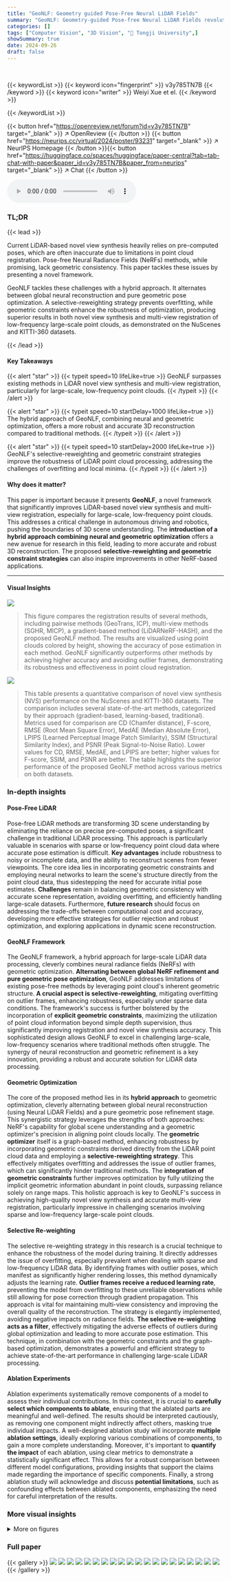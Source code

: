 ```yaml
---
title: "GeoNLF: Geometry guided Pose-Free Neural LiDAR Fields"
summary: "GeoNLF: Geometry-guided Pose-free Neural LiDAR Fields revolutionizes LiDAR point cloud processing by cleverly combining neural and geometric optimization for superior novel view synthesis and multi-vi..."
categories: []
tags: ["Computer Vision", "3D Vision", "🏢 Tongji University",]
showSummary: true
date: 2024-09-26
draft: false
---
```


<br>

{{< keywordList >}}
{{< keyword icon="fingerprint" >}} v3y785TN7B {{< /keyword >}}
{{< keyword icon="writer" >}} Weiyi Xue et el. {{< /keyword >}}
 
{{< /keywordList >}}

{{< button href="https://openreview.net/forum?id=v3y785TN7B" target="_blank" >}}
↗ OpenReview
{{< /button >}}
{{< button href="https://neurips.cc/virtual/2024/poster/93231" target="_blank" >}}
↗ NeurIPS Homepage
{{< /button >}}{{< button href="https://huggingface.co/spaces/huggingface/paper-central?tab=tab-chat-with-paper&paper_id=v3y785TN7B&paper_from=neurips" target="_blank" >}}
↗ Chat
{{< /button >}}



<audio controls>
    <source src="https://ai-paper-reviewer.com/v3y785TN7B/podcast.wav" type="audio/wav">
    Your browser does not support the audio element.
</audio>


### TL;DR


{{< lead >}}

Current LiDAR-based novel view synthesis heavily relies on pre-computed poses, which are often inaccurate due to limitations in point cloud registration.  Pose-free Neural Radiance Fields (NeRFs) methods, while promising, lack geometric consistency. This paper tackles these issues by presenting a novel framework.

GeoNLF tackles these challenges with a hybrid approach. It alternates between global neural reconstruction and pure geometric pose optimization.  A selective-reweighting strategy prevents overfitting, while geometric constraints enhance the robustness of optimization, producing superior results in both novel view synthesis and multi-view registration of low-frequency large-scale point clouds, as demonstrated on the NuScenes and KITTI-360 datasets. 

{{< /lead >}}


#### Key Takeaways

{{< alert "star" >}}
{{< typeit speed=10 lifeLike=true >}} GeoNLF surpasses existing methods in LiDAR novel view synthesis and multi-view registration, particularly for large-scale, low-frequency point clouds. {{< /typeit >}}
{{< /alert >}}

{{< alert "star" >}}
{{< typeit speed=10 startDelay=1000 lifeLike=true >}} The hybrid approach of GeoNLF, combining neural and geometric optimization, offers a more robust and accurate 3D reconstruction compared to traditional methods. {{< /typeit >}}
{{< /alert >}}

{{< alert "star" >}}
{{< typeit speed=10 startDelay=2000 lifeLike=true >}} GeoNLF's selective-reweighting and geometric constraint strategies improve the robustness of LiDAR point cloud processing, addressing the challenges of overfitting and local minima. {{< /typeit >}}
{{< /alert >}}

#### Why does it matter?
This paper is important because it presents **GeoNLF**, a novel framework that significantly improves LiDAR-based novel view synthesis and multi-view registration, especially for large-scale, low-frequency point clouds.  This addresses a critical challenge in autonomous driving and robotics, pushing the boundaries of 3D scene understanding.  The **introduction of a hybrid approach combining neural and geometric optimization** offers a new avenue for research in this field, leading to more accurate and robust 3D reconstruction. The proposed **selective-reweighting and geometric constraint strategies** can also inspire improvements in other NeRF-based applications.

------
#### Visual Insights



![](https://ai-paper-reviewer.com/v3y785TN7B/figures_1_1.jpg)

> This figure compares the registration results of several methods, including pairwise methods (GeoTrans, ICP), multi-view methods (SGHR, MICP), a gradient-based method (LiDARNeRF-HASH), and the proposed GeoNLF method.  The results are visualized using point clouds colored by height, showing the accuracy of pose estimation in each method.  GeoNLF significantly outperforms other methods by achieving higher accuracy and avoiding outlier frames, demonstrating its robustness and effectiveness in point cloud registration.





![](https://ai-paper-reviewer.com/v3y785TN7B/tables_7_1.jpg)

> This table presents a quantitative comparison of novel view synthesis (NVS) performance on the NuScenes and KITTI-360 datasets.  The comparison includes several state-of-the-art methods, categorized by their approach (gradient-based, learning-based, traditional). Metrics used for comparison are CD (Chamfer distance), F-score, RMSE (Root Mean Square Error), MedAE (Median Absolute Error), LPIPS (Learned Perceptual Image Patch Similarity), SSIM (Structural Similarity Index), and PSNR (Peak Signal-to-Noise Ratio). Lower values for CD, RMSE, MedAE, and LPIPS are better; higher values for F-score, SSIM, and PSNR are better. The table highlights the superior performance of the proposed GeoNLF method across various metrics on both datasets.





### In-depth insights


#### Pose-Free LiDAR
Pose-free LiDAR methods are transforming 3D scene understanding by eliminating the reliance on precise pre-computed poses, a significant challenge in traditional LiDAR processing. This approach is particularly valuable in scenarios with sparse or low-frequency point cloud data where accurate pose estimation is difficult.  **Key advantages** include robustness to noisy or incomplete data, and the ability to reconstruct scenes from fewer viewpoints.  The core idea lies in incorporating geometric constraints and employing neural networks to learn the scene's structure directly from the point cloud data, thus sidestepping the need for accurate initial pose estimates. **Challenges** remain in balancing geometric consistency with accurate scene representation, avoiding overfitting, and efficiently handling large-scale datasets.  Furthermore, **future research** should focus on addressing the trade-offs between computational cost and accuracy, developing more effective strategies for outlier rejection and robust optimization, and exploring applications in dynamic scene reconstruction.

#### GeoNLF Framework
The GeoNLF framework, a hybrid approach for large-scale LiDAR data processing, cleverly combines neural radiance fields (NeRFs) with geometric optimization.  **Alternating between global NeRF refinement and pure geometric pose optimization**, GeoNLF addresses limitations of existing pose-free methods by leveraging point cloud's inherent geometric structure.  **A crucial aspect is selective-reweighting**, mitigating overfitting on outlier frames, enhancing robustness, especially under sparse data conditions. The framework's success is further bolstered by the incorporation of **explicit geometric constraints**, maximizing the utilization of point cloud information beyond simple depth supervision, thus significantly improving registration and novel view synthesis accuracy. This sophisticated design allows GeoNLF to excel in challenging large-scale, low-frequency scenarios where traditional methods often struggle. The synergy of neural reconstruction and geometric refinement is a key innovation, providing a robust and accurate solution for LiDAR data processing.

#### Geometric Optimization
The core of the proposed method lies in its **hybrid approach** to geometric optimization, cleverly alternating between global neural reconstruction (using Neural LiDAR Fields) and a pure geometric pose refinement stage.  This synergistic strategy leverages the strengths of both approaches: NeRF's capability for global scene understanding and a geometric optimizer's precision in aligning point clouds locally. The **geometric optimizer** itself is a graph-based method, enhancing robustness by incorporating geometric constraints derived directly from the LiDAR point cloud data and employing a **selective-reweighting strategy**. This effectively mitigates overfitting and addresses the issue of outlier frames, which can significantly hinder traditional methods.  The **integration of geometric constraints** further improves optimization by fully utilizing the implicit geometric information abundant in point clouds, surpassing reliance solely on range maps.  This holistic approach is key to GeoNLF's success in achieving high-quality novel view synthesis and accurate multi-view registration, particularly impressive in challenging scenarios involving sparse and low-frequency large-scale point clouds.

#### Selective Re-weighting
The selective re-weighting strategy in this research is a crucial technique to enhance the robustness of the model during training. It directly addresses the issue of overfitting, especially prevalent when dealing with sparse and low-frequency LiDAR data. By identifying frames with outlier poses, which manifest as significantly higher rendering losses, this method dynamically adjusts the learning rate. **Outlier frames receive a reduced learning rate**, preventing the model from overfitting to these unreliable observations while still allowing for pose correction through gradient propagation. This approach is vital for maintaining multi-view consistency and improving the overall quality of the reconstruction. The strategy is elegantly implemented, avoiding negative impacts on radiance fields. **The selective re-weighting acts as a filter**, effectively mitigating the adverse effects of outliers during global optimization and leading to more accurate pose estimation. This technique, in combination with the geometric constraints and the graph-based optimization, demonstrates a powerful and efficient strategy to achieve state-of-the-art performance in challenging large-scale LiDAR processing.

#### Ablation Experiments
Ablation experiments systematically remove components of a model to assess their individual contributions.  In this context, it is crucial to **carefully select which components to ablate**, ensuring that the ablated parts are meaningful and well-defined.  The results should be interpreted cautiously, as removing one component might indirectly affect others, masking true individual impacts.  A well-designed ablation study will incorporate **multiple ablation settings**, ideally exploring various combinations of components, to gain a more complete understanding.  Moreover, it's important to **quantify the impact** of each ablation, using clear metrics to demonstrate a statistically significant effect. This allows for a robust comparison between different model configurations, providing insights that support the claims made regarding the importance of specific components.  Finally, a strong ablation study will acknowledge and discuss **potential limitations**, such as confounding effects between ablated components, emphasizing the need for careful interpretation of the results.


### More visual insights

<details>
<summary>More on figures
</summary>


![](https://ai-paper-reviewer.com/v3y785TN7B/figures_3_1.jpg)

> This figure shows the architecture of the GeoNLF framework.  It's a hybrid approach that alternates between two main processes: global optimization of bundle-adjusting neural LiDAR fields (using a coarse-to-fine training strategy) and graph-based pure geometric optimization (using a graph constructed from multiple frame point clouds and a graph-based loss).  Key components include selective re-weighting to mitigate overfitting from outlier frames and explicit geometric constraints derived from point cloud data (e.g., normal information) to improve the accuracy and geometric consistency of the results.  The framework takes multi-frame LiDAR point clouds as input and produces rendered range images and point cloud reconstructions.


![](https://ai-paper-reviewer.com/v3y785TN7B/figures_5_1.jpg)

> This figure shows the impact of the proposed geometry-guided optimization on the pose estimation. The left part illustrates how the graph-based robust Chamfer distance (RCD) is used to reduce the weight of non-overlapping regions between point clouds. The right part demonstrates how the Geo-optimizer corrects the wrong optimization direction caused by the neural radiance field (NeRF).  The comparison between (a) and (b) shows that the Geo-optimizer significantly improves the pose estimation accuracy by preventing incorrect pose optimization.


![](https://ai-paper-reviewer.com/v3y785TN7B/figures_5_2.jpg)

> This figure shows the effect of selective-reweighting on pose optimization.  The top row displays results without selective re-weighting, demonstrating that outlier frames have significantly higher losses and lead to poor global optimization. The bottom row shows that with selective re-weighting, outlier frames still have higher losses, but the overfitting is mitigated, leading to improved global optimization after training.


![](https://ai-paper-reviewer.com/v3y785TN7B/figures_7_1.jpg)

> This figure presents a qualitative comparison of novel view synthesis (NVS) results using GeoNLF and several other methods.  The top row shows results for the Nuscenes dataset, and the bottom row shows results for the KITTI-360 dataset.  Each column represents a different method: GeoNLF (the proposed method), GeoTrans-assisted NeRF (using GeoTrans for pose estimation then LiDAR-NeRF for reconstruction), HASH-LN (a LiDAR-NeRF based method), and BARF-LN (another LiDAR-NeRF based method). The figure visually demonstrates the superior quality of novel views generated by GeoNLF compared to alternative approaches, highlighting that GeoTrans fails to produce satisfactory results on the Nuscenes dataset due to inaccurate pose estimation. The visual comparison showcases the improvements in point cloud reconstruction accuracy and completeness achieved by the proposed GeoNLF method.


![](https://ai-paper-reviewer.com/v3y785TN7B/figures_8_1.jpg)

> This figure shows a qualitative comparison of the results obtained with different configurations of the GeoNLF model. The top row displays the results of novel view synthesis (NVS), where the model attempts to generate new views of a scene from existing point cloud data. The bottom row displays the results of point cloud registration (PCR), where the model attempts to align multiple point clouds.  The columns represent different ablation studies:  (a) Without selective-reweighting (SR) and without geometric optimizer (G-optim). (b) With selective-reweighting and without geometric optimizer. (c) With selective-reweighting and with geometric optimizer.  The results demonstrate that both SR and G-optim are important components of the model, as their absence leads to the emergence of outlier frames (incorrect poses and NVS reconstruction), especially in the second row, registration results.


![](https://ai-paper-reviewer.com/v3y785TN7B/figures_9_1.jpg)

> This figure shows a qualitative comparison of the point cloud registration results obtained using HASH-LN and the proposed GeoNLF method. The figure is divided into two parts: (a) Nuscenes and (b) KITTI-360. Each part displays three rows of point cloud data: the first row shows the original input point clouds, the second row shows the results obtained using the HASH-LN method, and the third row shows the results obtained using the GeoNLF method.  The color variations in the point clouds represent different features or characteristics of the point clouds. The comparison allows for a visual assessment of the accuracy and quality of point cloud registration achieved by each method.  The GeoNLF method is expected to demonstrate superior registration accuracy compared to HASH-LN.


</details>






### Full paper

{{< gallery >}}
<img src="https://ai-paper-reviewer.com/v3y785TN7B/1.png" class="grid-w50 md:grid-w33 xl:grid-w25" />
<img src="https://ai-paper-reviewer.com/v3y785TN7B/2.png" class="grid-w50 md:grid-w33 xl:grid-w25" />
<img src="https://ai-paper-reviewer.com/v3y785TN7B/3.png" class="grid-w50 md:grid-w33 xl:grid-w25" />
<img src="https://ai-paper-reviewer.com/v3y785TN7B/4.png" class="grid-w50 md:grid-w33 xl:grid-w25" />
<img src="https://ai-paper-reviewer.com/v3y785TN7B/5.png" class="grid-w50 md:grid-w33 xl:grid-w25" />
<img src="https://ai-paper-reviewer.com/v3y785TN7B/6.png" class="grid-w50 md:grid-w33 xl:grid-w25" />
<img src="https://ai-paper-reviewer.com/v3y785TN7B/7.png" class="grid-w50 md:grid-w33 xl:grid-w25" />
<img src="https://ai-paper-reviewer.com/v3y785TN7B/8.png" class="grid-w50 md:grid-w33 xl:grid-w25" />
<img src="https://ai-paper-reviewer.com/v3y785TN7B/9.png" class="grid-w50 md:grid-w33 xl:grid-w25" />
<img src="https://ai-paper-reviewer.com/v3y785TN7B/10.png" class="grid-w50 md:grid-w33 xl:grid-w25" />
<img src="https://ai-paper-reviewer.com/v3y785TN7B/11.png" class="grid-w50 md:grid-w33 xl:grid-w25" />
<img src="https://ai-paper-reviewer.com/v3y785TN7B/12.png" class="grid-w50 md:grid-w33 xl:grid-w25" />
<img src="https://ai-paper-reviewer.com/v3y785TN7B/13.png" class="grid-w50 md:grid-w33 xl:grid-w25" />
<img src="https://ai-paper-reviewer.com/v3y785TN7B/14.png" class="grid-w50 md:grid-w33 xl:grid-w25" />
<img src="https://ai-paper-reviewer.com/v3y785TN7B/15.png" class="grid-w50 md:grid-w33 xl:grid-w25" />
<img src="https://ai-paper-reviewer.com/v3y785TN7B/16.png" class="grid-w50 md:grid-w33 xl:grid-w25" />
<img src="https://ai-paper-reviewer.com/v3y785TN7B/17.png" class="grid-w50 md:grid-w33 xl:grid-w25" />
<img src="https://ai-paper-reviewer.com/v3y785TN7B/18.png" class="grid-w50 md:grid-w33 xl:grid-w25" />
<img src="https://ai-paper-reviewer.com/v3y785TN7B/19.png" class="grid-w50 md:grid-w33 xl:grid-w25" />
<img src="https://ai-paper-reviewer.com/v3y785TN7B/20.png" class="grid-w50 md:grid-w33 xl:grid-w25" />
{{< /gallery >}}